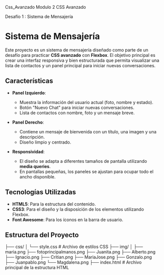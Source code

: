 Css_Avanzado
Modulo 2 CSS Avanzado

Desafío 1 : Sistema de Mensajería
# Sistema de Mensajería

Este proyecto es un sistema de mensajería diseñado como parte de un desafío para practicar **CSS avanzado** con **Flexbox**. El objetivo principal es crear una interfaz responsiva y bien estructurada que permita visualizar una lista de contactos y un panel principal para iniciar nuevas conversaciones.

## Características

- **Panel Izquierdo**:
  - Muestra la información del usuario actual (foto, nombre y estado).
  - Botón "Nuevo Chat" para iniciar nuevas conversaciones.
  - Lista de contactos con nombre, foto y un mensaje breve.

- **Panel Derecho**:
  - Contiene un mensaje de bienvenida con un título, una imagen y una descripción.
  - Diseño limpio y centrado.

- **Responsividad**:
  - El diseño se adapta a diferentes tamaños de pantalla utilizando **media queries**.
  - En pantallas pequeñas, los paneles se ajustan para ocupar todo el ancho disponible.

## Tecnologías Utilizadas

- **HTML5**: Para la estructura del contenido.
- **CSS3**: Para el diseño y la disposición de los elementos utilizando Flexbox.
- **Font Awesome**: Para los íconos en la barra de usuario.

## Estructura del Proyecto

├── css/ │ └── style.css # Archivo de estilos CSS 
├── img/ │ 
          ├──  maria.png
          ├── fotoprincipalmanos.png
          ├── Juanita.png
          ├── Alberto.png
          ├── Ignacio.png
          ├── Critian.png
          ├── MariaJose.png
          ├── Gonzalo.png
          ├── Juanpablo.png
          └── Magdalena.png
├── index.html # Archivo principal de la estructura HTML
